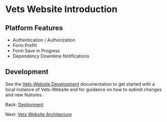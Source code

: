 # Vets Website Introduction

## Platform Features

* Authentication / Authorization
* Form Prefill
* Form Save in Progress
* Dependency Downtime Notifications

## Development

See the [Vets-Website Development](development.md) documentation to get started with a local instance of Vets-Website and for guidance on how to submit changes and new features.

Back: [Deployment](https://github.com/department-of-veterans-affairs/va.gov-team/blob/master/platform/engineering/deployment.md)

Next: [Vets Website Architecture](architecture.md)

